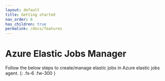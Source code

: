 ```yaml
---
layout: default
title: Getting started
nav_order: 6
has_children: true
permalink: /docs/features
---
```

# Azure Elastic Jobs Manager

Follow the below steps to create/manage elastic jobs in Azure elastic jobs agent.
{: .fs-6 .fw-300 }
